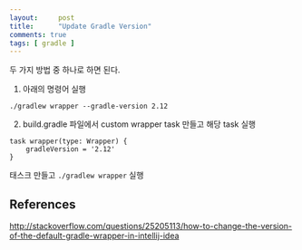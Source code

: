 ```yaml
---
layout:     post
title:      "Update Gradle Version"
comments: true
tags: [ gradle ]
---
```


두 가지 방법 중 하나로 하면 된다.  
1. 아래의 명령어 실행   
```
./gradlew wrapper --gradle-version 2.12
```  
2. build.gradle 파일에서 custom wrapper task 만들고 해당 task 실행
```
task wrapper(type: Wrapper) {
    gradleVersion = '2.12'
}
```
태스크 만들고 `./gradlew wrapper` 실행

## References
<http://stackoverflow.com/questions/25205113/how-to-change-the-version-of-the-default-gradle-wrapper-in-intellij-idea>
